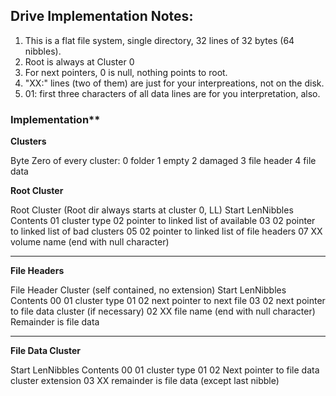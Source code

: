 ## Drive Implementation Notes:

1. This is a flat file system, single directory, 32 lines of 32 bytes (64 nibbles).
2. Root is always at Cluster 0
3. For next pointers, 0 is null, nothing points to root.
4. "XX:" lines (two of them) are just for your interpreations, not on the disk.
5. 01: first three characters of all data lines are for you interpretation, also.

### Implementation**


**Clusters**

Byte Zero of every cluster:
    0 folder
    1 empty
    2 damaged
    3 file header
    4 file data

**Root Cluster**

Root Cluster (Root dir always starts at cluster 0, LL)
Start LenNibbles  Contents
01    cluster type
02    pointer to linked list of available 
03       02    pointer to linked list of bad clusters
05       02    pointer to linked list of file headers
07       XX    volume name (end with null character)

--------------------------------------------------------------

**File Headers**

File Header Cluster (self contained, no extension)
Start LenNibbles  Contents
00       01       cluster type
01       02       next pointer to next file
03       02       next pointer to file data cluster (if necessary)
02       XX       file name (end with null character)
                  Remainder is file data 

--------------------------------------------------------------

**File Data Cluster**

Start LenNibbles  Contents
00       01       cluster type
01       02       Next pointer to file data cluster extension
03       XX       remainder is file data (except last nibble) 
